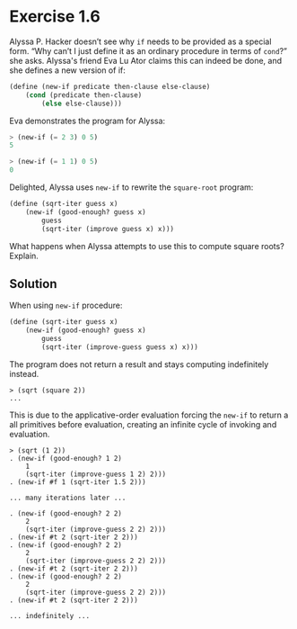 # Exercise 1.6

Alyssa P. Hacker doesn’t see why `if` needs to be provided as a special form. “Why can’t I just define it as an ordinary procedure in terms of `cond`?” she asks. Alyssa's friend Eva Lu Ator claims this can indeed be done, and she
defines a new version of if:

```scheme
(define (new-if predicate then-clause else-clause)
    (cond (predicate then-clause)
        (else else-clause)))
```

Eva demonstrates the program for Alyssa:

```scheme
> (new-if (= 2 3) 0 5)
5
```

```scheme
> (new-if (= 1 1) 0 5)
0
```

Delighted, Alyssa uses `new-if` to rewrite the `square-root` program:

```scheme
(define (sqrt-iter guess x)
    (new-if (good-enough? guess x)
        guess
        (sqrt-iter (improve guess x) x)))
```

What happens when Alyssa attempts to use this to compute
square roots? Explain.

## Solution

When using `new-if` procedure:

```scheme
(define (sqrt-iter guess x)
    (new-if (good-enough? guess x)
        guess
        (sqrt-iter (improve-guess guess x) x)))
```

The program does not return a result and stays computing indefinitely instead.

```
> (sqrt (square 2))
...
```

This is due to the applicative-order evaluation forcing the `new-if` to return a all primitives before evaluation, creating an infinite cycle of invoking and evaluation.

```
> (sqrt (1 2))
. (new-if (good-enough? 1 2)
    1
    (sqrt-iter (improve-guess 1 2) 2)))
. (new-if #f 1 (sqrt-iter 1.5 2)))

... many iterations later ...

. (new-if (good-enough? 2 2)
    2
    (sqrt-iter (improve-guess 2 2) 2)))
. (new-if #t 2 (sqrt-iter 2 2)))
. (new-if (good-enough? 2 2)
    2
    (sqrt-iter (improve-guess 2 2) 2)))
. (new-if #t 2 (sqrt-iter 2 2)))
. (new-if (good-enough? 2 2)
    2 
    (sqrt-iter (improve-guess 2 2) 2)))
. (new-if #t 2 (sqrt-iter 2 2)))

... indefinitely ...
```
